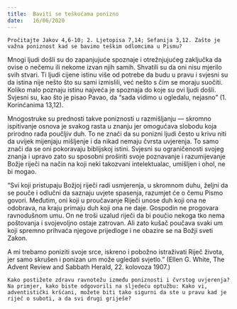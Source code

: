 ```yaml
---
title:  Baviti se teškoćama ponizno
date:   16/06/2020
---
```


`Pročitajte Jakov 4,6-10; 2. Ljetopisa 7,14; Sefanija 3,12. Zašto je važna poniznost kad se bavimo teškim odlomcima u Pismu?`

Mnogi ljudi došli su do zapanjujuće spoznaje i otrežnjujućeg zaključka da ovise o nečemu ili nekome izvan njih samih. Shvatili su da oni nisu mjerilo svih stvari. Ti ljudi cijene istinu više od potrebe da budu u pravu i svjesni su da istina nije nešto što su sami izmislili, već nešto s čim se moraju suočiti. Koliko malo poznaju istinu najveća je spoznaja do koje su ovi ljudi došli. Svjesni su, kao što je pisao Pavao, da “sada vidimo u ogledalu, nejasno” (1. Korinćanima 13,12).

Mnogostruke su prednosti takve poniznosti u razmišljanju — skromno ispitivanje osnova je svakog rasta u znanju jer omogućava slobodu koja prirodno rađa poučljiv duh. To ne znači da su ponizni ljudi često u krivu niti da uvijek mijenjaju mišljenje i da nikad nemaju čvrsta uvjerenja. To samo znači da se oni pokoravaju biblijskoj istini. Svjesni su ograničenosti svojeg znanja i upravo zato su sposobni proširiti svoje poznavanje i razumijevanje Božje riječi na način na koji neki takozvani intelektualac, umišljen i ohol, ne bi mogao.

“Svi koji pristupaju Božjoj riječi radi usmjerenja, u skromnom duhu, željni da se pouče i odlučni da saznaju uvjete spasenja, razumjet će o čemu Pismo govori. Međutim, oni koji u proučavanje Riječi unose duh koji ona ne odobrava, na kraju primaju duh koji ona ne daje. Gospodin ne progovara ravnodušnom umu. On ne troši uzalud riječi da bi poučio nekoga tko nema poštovanja i svojevoljno ostaje zatrovan. Ali zato kušač poučava svaki um koji spremno prihvaća njegove prijedloge i ne obazire se na Božji sveti Zakon.

A mi trebamo poniziti svoje srce, iskreno i pobožno istraživati Riječ života, jer samo skrušen i ponizan um može ugledati svjetlo.” (Ellen G. White, The Advent Review and Sabbath Herald, 22. kolovoza 1907.)

`Kako postižete zdravu ravnotežu između poniznosti i čvrstog uvjerenja? Na primjer, kako biste odgovorili na sljedeću optužbu: Kako vi, adventistički kršćani, možete biti tako sigurni da ste u pravu kad je riječ o suboti, a da svi drugi griješe?`

